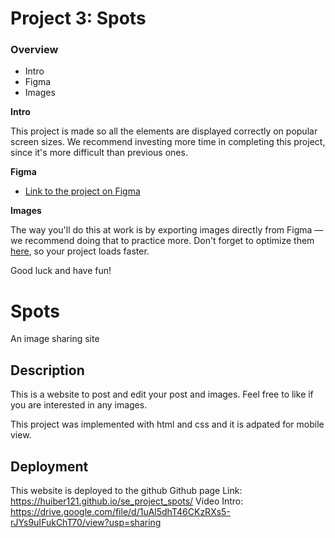 # Project 3: Spots

### Overview  

* Intro  
* Figma  
* Images  
  
**Intro**
  
This project is made so all the elements are displayed correctly on popular screen sizes. We recommend investing more time in completing this project, since it's more difficult than previous ones.  
  
**Figma**  
  
* [Link to the project on Figma](https://www.figma.com/file/BBNm2bC3lj8QQMHlnqRsga/Sprint-3-Project-%E2%80%94-Spots?type=design&node-id=2%3A60&mode=design&t=afgNFybdorZO6cQo-1)
  
**Images**  
  
The way you'll do this at work is by exporting images directly from Figma — we recommend doing that to practice more. Don't forget to optimize them [here](https://tinypng.com/), so your project loads faster. 
  
Good luck and have fun!

# Spots

An image sharing site

## Description

This is a website to post and edit your post and images. Feel free to like if you are interested in any images.

This project was implemented with html and css and it is adpated for mobile view.

## Deployment

This website is deployed to the github
Github page Link: https://huiber121.github.io/se_project_spots/
Video Intro: https://drive.google.com/file/d/1uAl5dhT46CKzRXs5-rJYs9uIFukChT70/view?usp=sharing